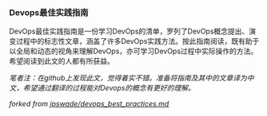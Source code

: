 ### Devops最佳实践指南
 
DevOps最佳实践指南是一份学习DevOps的清单，罗列了DevOps概念提出、演变过程中的标志性文章，涵盖了许多DevOps实践方法。按此指南阅读，既有助于以全局和动态的视角来理解DevOps，亦可学习DevOps过程中实际操作的方法。希望阅读到此文的人都有所获益。

_笔者注：在github上发现此文，觉得着实不错。准备将指南及其中的文章译为中文，希望通过翻译的过程能对Devops的概念有更好的理解。_

_forked from [jpswade/devops_best_practices.md](https://gist.github.com/jpswade/4135841363e72ece8086146bd7bb5d91)_

